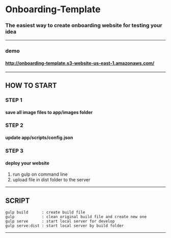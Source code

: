 # Onboarding-Template
### The easiest way to create onboarding website for testing your idea
---
### demo
#### http://onboarding-template.s3-website-us-east-1.amazonaws.com/
---
## HOW TO START

### STEP 1
#### save all image files to app/images folder
### STEP 2
#### update app/scripts/config.json
### STEP 3 
#### deploy your website
1. run gulp on command line
2. upload file in dist folder to the server

--- 
## SCRIPT
```
gulp build      : create build file
gulp            : clean original build file and create new one
gulp serve      : start local server for develop
gulp serve:dist : start local server by build folder
```


---
